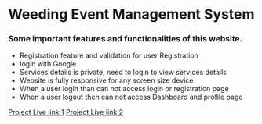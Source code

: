 # Weeding Event Management System

### Some important  features and functionalities of this website.

- Registration feature and validation for user Registration
- login with Google 
- Services details is private, need to login to view services details 
- Website is fully responsive for any screen size device
- When a user login than can not access login or registration page
- When a user logout then can not access Dashboard and profile page


[Project Live link 1](https://assignment-nine-b7897.web.app/)
[Project Live link 2](https://weeding-event-management.netlify.app/)
